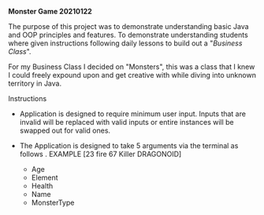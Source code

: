 **Monster Game 20210122**

The purpose of this project was to demonstrate understanding 
basic Java and OOP principles and features. To demonstrate
understanding students where given instructions following
daily lessons to build out a "_Business Class_".

For my Business Class I decided on "Monsters", this was a
class that I knew I could freely expound upon and get 
creative with while diving into unknown territory in Java.

Instructions
* Application is designed to require minimum user
  input. Inputs that are invalid will be replaced with valid
  inputs or entire instances will be swapped out for valid ones.
  
* The Application is designed to take 5 arguments via the terminal as follows
  . EXAMPLE [23 fire 67 Killer DRAGONOID]
    * Age
    * Element
    * Health
    * Name
    * MonsterType
    
